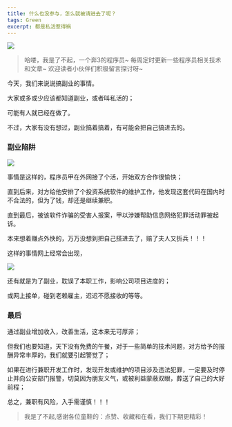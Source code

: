 ```yaml
---
title: 什么也没参与，怎么就被请进去了呢？
tags: Green
excerpt: 都是私活惹得祸
---
```



![](https://files.mdnice.com/user/26582/12c08948-5908-4c42-9214-59aa695af39b.jpg)



> 哈喽，我是了不起，一个奔3的程序员~
> 每周定时更新一些程序员相关技术和文章~
>欢迎读者小伙伴们积极留言探讨呀~

今天，我们来说说搞副业的事情。

大家或多或少应该都知道副业，或者叫私活的；

可能有人就已经在做了。

不过，大家有没有想过，副业搞着搞着，有可能会把自己搞进去的。

### 副业陷阱


![](https://files.mdnice.com/user/26582/124b536f-ff1e-45a1-9104-4c4e1a076504.jpg)


事情是这样的，程序员甲在外网接了个活，开始双方合作很愉快；

直到后来，对方给他安排了个投资系统软件的维护工作，他发现这套代码在国内时不合法的，但为了钱，却还是继续兼职。

直到最后，被该软件诈骗的受害人报案，甲以涉嫌帮助信息网络犯罪活动罪被起诉。

本来想着赚点外快的，万万没想到把自己搭进去了，赔了夫人又折兵！！！

这样的事情网上经常会出现，


![](https://files.mdnice.com/user/26582/f4c735f7-8311-46de-af85-23d6ad1f76c2.jpg)


还有就是为了副业，耽误了本职工作，影响公司项目进度的；

或网上接单，碰到老赖雇主，迟迟不愿接收的等等。

### 最后

通过副业增加收入，改善生活，这本来无可厚非；

但我们也要知道，天下没有免费的午餐，对于一些简单的技术问题，对方给予的报酬异常丰厚的，我们就要引起警觉了；

如果在进行兼职开发工作时，发现开发或维护的项目涉及违法犯罪，一定要及时停止并向公安部门报警，切莫因为朋友义气，或被利益蒙蔽双眼，葬送了自己的大好前程；

总之，兼职有风险，入手需谨慎！！！

>我是了不起,感谢各位童鞋的：点赞、收藏和在看，我们下期更精彩！


















